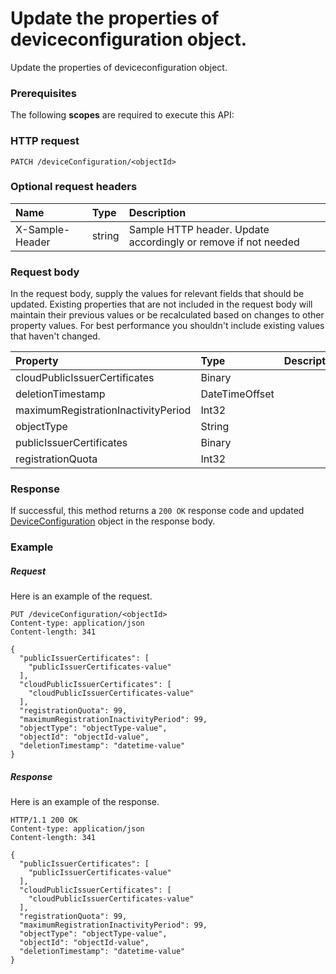 # Update the properties of deviceconfiguration object.

Update the properties of deviceconfiguration object.
### Prerequisites
The following **scopes** are required to execute this API: 
### HTTP request
<!-- { "blockType": "ignored" } -->
```http
PATCH /deviceConfiguration/<objectId>
```
### Optional request headers
| Name       | Type | Description|
|:-----------|:------|:----------|
| X-Sample-Header  | string  | Sample HTTP header. Update accordingly or remove if not needed|

### Request body
In the request body, supply the values for relevant fields that should be updated. Existing properties that are not included in the request body will maintain their previous values or be recalculated based on changes to other property values. For best performance you shouldn't include existing values that haven't changed.

| Property	   | Type	|Description|
|:---------------|:--------|:----------|
|cloudPublicIssuerCertificates|Binary||
|deletionTimestamp|DateTimeOffset||
|maximumRegistrationInactivityPeriod|Int32||
|objectType|String||
|publicIssuerCertificates|Binary||
|registrationQuota|Int32||

### Response
If successful, this method returns a `200 OK` response code and updated [DeviceConfiguration](../resources/deviceconfiguration.md) object in the response body.
### Example
##### Request
Here is an example of the request.
<!-- {
  "blockType": "request",
  "name": "update_deviceconfiguration"
}-->
```http
PUT /deviceConfiguration/<objectId>
Content-type: application/json
Content-length: 341

{
  "publicIssuerCertificates": [
    "publicIssuerCertificates-value"
  ],
  "cloudPublicIssuerCertificates": [
    "cloudPublicIssuerCertificates-value"
  ],
  "registrationQuota": 99,
  "maximumRegistrationInactivityPeriod": 99,
  "objectType": "objectType-value",
  "objectId": "objectId-value",
  "deletionTimestamp": "datetime-value"
}
```
##### Response
Here is an example of the response.
<!-- {
  "blockType": "response",
  "truncated": false,
  "@odata.type": "microsoft.graph.deviceconfiguration"
} -->
```http
HTTP/1.1 200 OK
Content-type: application/json
Content-length: 341

{
  "publicIssuerCertificates": [
    "publicIssuerCertificates-value"
  ],
  "cloudPublicIssuerCertificates": [
    "cloudPublicIssuerCertificates-value"
  ],
  "registrationQuota": 99,
  "maximumRegistrationInactivityPeriod": 99,
  "objectType": "objectType-value",
  "objectId": "objectId-value",
  "deletionTimestamp": "datetime-value"
}
```

<!-- uuid: 161ff28f-60c8-4e31-aca2-ae2baa306d4b
2015-10-21 09:21:58 UTC -->
<!-- {
  "type": "#page.annotation",
  "description": "Update the properties of deviceconfiguration object.",
  "keywords": "",
  "section": "documentation",
  "tocPath": ""
}-->